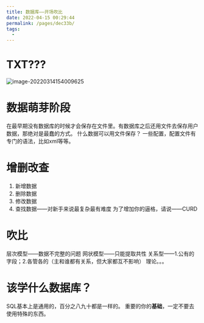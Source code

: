 ```yaml
---
title: 数据库——开场吹比
date: 2022-04-15 00:29:44
permalink: /pages/dec33b/
tags:
  - 
---
```

# TXT???
![image-20220314154009625](https://s2.loli.net/2022/03/14/lcXpDKZ4UP2OuWC.png)

# 数据萌芽阶段
在最早期没有数据库的时候才会保存在文件里。有数据库之后还用文件去保存用户数据，那绝对是最蠢的方式。
什么数据可以用文件保存？
一些配置，配置文件有专门的语法，比如xml等等。

# 增删改查
1. 新增数据
2. 删除数据
3. 修改数据
4. 查找数据——对新手来说最复杂最有难度
为了增加你的逼格，请说——CURD

# 吹比
层次模型——数据不完整的问题
网状模型——只能提取共性
关系型——1.公有的字段；2.各管各的（主和谁都有关系，但大家都互不影响）
理论。。。 

# 该学什么数据库？ 
SQL基本上是通用的，百分之八九十都是一样的。
重要的你的**基础**，一定不要去使用特殊的东西。


